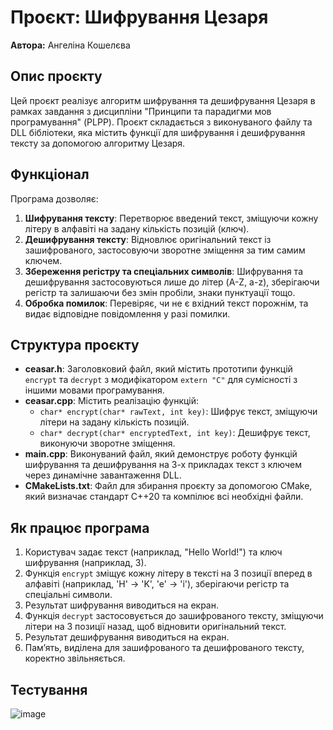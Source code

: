 
# Проєкт: Шифрування Цезаря
**Автора:** Ангеліна Кошелєва

## Опис проєкту
Цей проєкт реалізує алгоритм шифрування та дешифрування Цезаря в рамках завдання з дисципліни "Принципи та парадигми мов програмування" (PLPP).
Проєкт складається з виконуваного файлу та DLL бібліотеки, яка містить функції для шифрування і дешифрування тексту за допомогою алгоритму Цезаря.

## Функціонал
Програма дозволяє:
1. **Шифрування тексту**: Перетворює введений текст, зміщуючи кожну літеру в алфавіті на задану кількість позицій (ключ).
2. **Дешифрування тексту**: Відновлює оригінальний текст із зашифрованого, застосовуючи зворотне зміщення за тим самим ключем.
3. **Збереження регістру та спеціальних символів**: Шифрування та дешифрування застосовуються лише до літер (A-Z, a-z), зберігаючи регістр та залишаючи без змін пробіли, знаки пунктуації тощо.
4. **Обробка помилок**: Перевіряє, чи не є вхідний текст порожнім, та видає відповідне повідомлення у разі помилки.

## Структура проєкту
- **ceasar.h**: Заголовковий файл, який містить прототипи функцій `encrypt` та `decrypt` з модифікатором `extern "C"` для сумісності з іншими мовами програмування.
- **ceasar.cpp**: Містить реалізацію функцій:
  - `char* encrypt(char* rawText, int key)`: Шифрує текст, зміщуючи літери на задану кількість позицій.
  - `char* decrypt(char* encryptedText, int key)`: Дешифрує текст, виконуючи зворотне зміщення.
- **main.cpp**: Виконуваний файл, який демонструє роботу функцій шифрування та дешифрування на 3-х прикладах текст з ключем через динамічне завантаження DLL.
- **CMakeLists.txt**: Файл для збирання проєкту за допомогою CMake, який визначає стандарт C++20 та компілює всі необхідні файли.

## Як працює програма
1. Користувач задає текст (наприклад, "Hello World!") та ключ шифрування (наприклад, 3).
2. Функція `encrypt` зміщує кожну літеру в тексті на 3 позиції вперед в алфавіті (наприклад, 'H' → 'K', 'e' → 'i'), зберігаючи регістр та спеціальні символи.
3. Результат шифрування виводиться на екран.
4. Функція `decrypt` застосовується до зашифрованого тексту, зміщуючи літери на 3 позиції назад, щоб відновити оригінальний текст.
5. Результат дешифрування виводиться на екран.
6. Пам’ять, виділена для зашифрованого та дешифрованого тексту, коректно звільняється.

## Тестування
![image](https://github.com/user-attachments/assets/9abe354c-807e-4df1-bd8e-62c73cd1685a)



